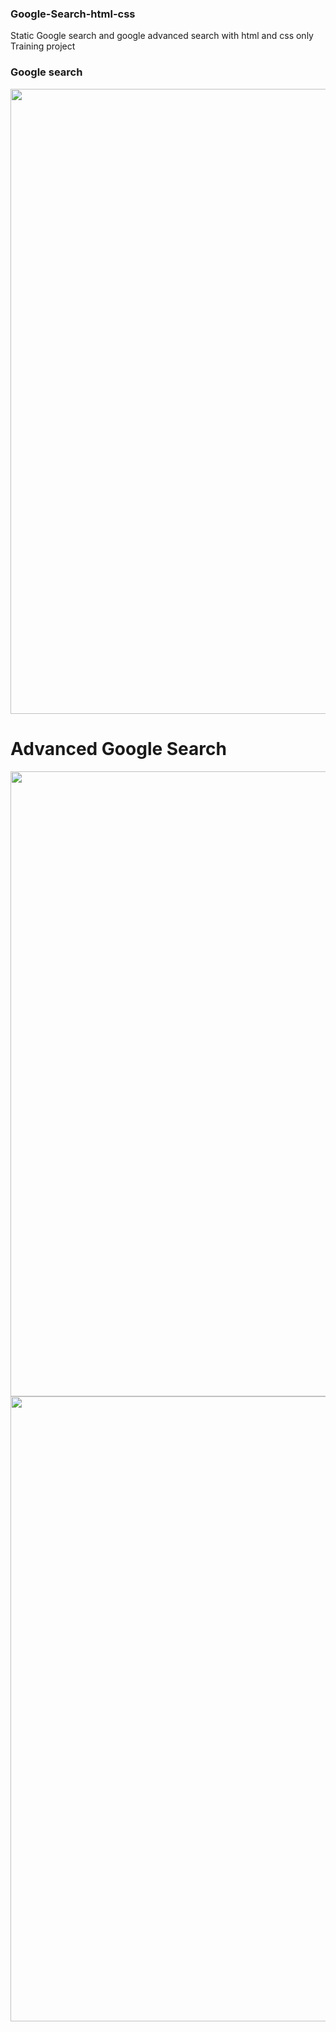 ### Google-Search-html-css
Static Google search and google advanced search with html and css only Training project

### Google search
  <img src="https://i.imgur.com/vnuaHuI.png" width="1000px"/>

# Advanced Google Search
 <img src="https://i.imgur.com/8HvtqbV.png" width="1000px"/>
 </br>
 <img src="https://i.imgur.com/tDEpR6d.png" width="1000px"/>
 





